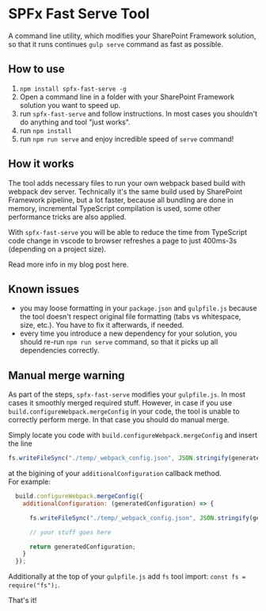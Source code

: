 # SPFx Fast Serve Tool

A command line utility, which modifies your SharePoint Framework solution, so that it runs continues `gulp serve` command as fast as possible. 

## How to use

1. `npm install spfx-fast-serve -g`
2. Open a command line in a folder with your SharePoint Framework solution you want to speed up.
3. run `spfx-fast-serve` and follow instructions. In most cases you shouldn't do anything and tool "just works".
4. run `npm install`
5. run `npm run serve` and enjoy incredible speed of `serve` command!

## How it works

The tool adds necessary files to run your own webpack based build with webpack dev server. Technically it's the same build used by SharePoint Framework pipeline, but a lot faster, because all bundling are done in memory, incremental TypeScript compilation is used, some other performance tricks are also applied. 

With `spfx-fast-serve` you will be able to reduce the time from TypeScript code change in vscode to browser refreshes a page to just 400ms-3s (depending on a project size).

Read more info in my blog post here. 

## Known issues

- you may loose formatting in your `package.json` and `gulpfile.js` because the tool doesn't respect original file formatting (tabs vs whitespace, size, etc.). You have to fix it afterwards, if needed. 
- every time you introduce a new dependency for your solution, you should re-run `npm run serve` command, so that it picks up all dependencies correctly. 

## Manual merge warning

As part of the steps, `spfx-fast-serve` modifies your `gulpfile.js`. In most cases it smoothly merged required stuff. However, in case if you use `build.configureWebpack.mergeConfig` in your code, the tool is unable to correctly perform merge. In that case you should do manual merge.   

Simply locate you code with `build.configureWebpack.mergeConfig` and insert the line 

```javascript
fs.writeFileSync("./temp/_webpack_config.json", JSON.stringify(generatedConfiguration, null, 2));
```
 at the bigining of your `additionalConfiguration` callback method.   
For example: 

```javascript
  build.configureWebpack.mergeConfig({
    additionalConfiguration: (generatedConfiguration) => {

      fs.writeFileSync("./temp/_webpack_config.json", JSON.stringify(generatedConfiguration, null, 2)); // <-- the needed line

      // your stuff goes here

      return generatedConfiguration;
    }
  });
```

Additionally at the top of your `gulpfile.js` add `fs` tool import: `const fs = require("fs");`. 

That's it!
